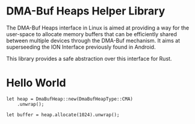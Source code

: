 # DMA-Buf Heaps Helper Library

The DMA-Buf Heaps interface in Linux is aimed at providing a way for the user-space to allocate
memory buffers that can be efficiently shared between multiple devices through the DMA-Buf
mechanism. It aims at superseeding the ION Interface previously found in Android.

This library provides a safe abstraction over this interface for Rust.

# Hello World

```no_run
let heap = DmaBufHeap::new(DmaBufHeapType::CMA)
    .unwrap();

let buffer = heap.allocate(1024).unwrap();
```
